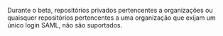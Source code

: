 Durante o beta, repositórios privados pertencentes a organizações ou quaisquer repositórios pertencentes a uma organização que exijam um único login SAML, não são suportados.
